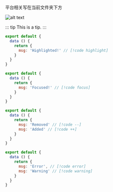 平台相关写在当前文件夹下方

![alt text](/cf8c3c26a8156881b57f191b590b71d4.png)

::: tip
This is a tip.
:::

```js
export default {
  data () {
    return {
      msg: 'Highlighted!' // [!code highlight]
    }
  }
}
```


```js
export default {
  data () {
    return {
      msg: 'Focused!' // [!code focus]
    }
  }
}
```

```js
export default {
  data () {
    return {
      msg: 'Removed' // [!code --]
      msg: 'Added' // [!code ++]
    }
  }
}
```

```js
export default {
  data () {
    return {
      msg: 'Error', // [!code error]
      msg: 'Warning' // [!code warning]
    }
  }
}
```